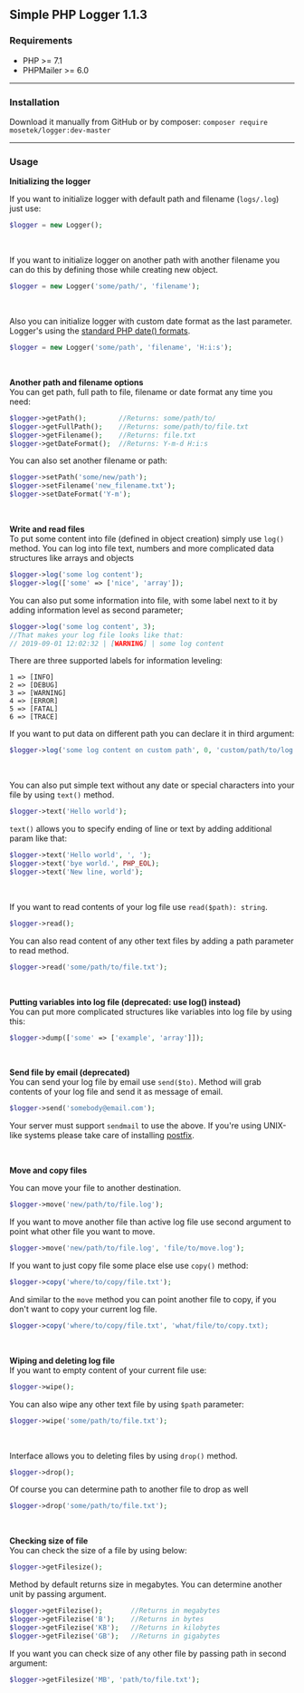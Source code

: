 <h2>Simple PHP Logger 1.1.3</h2>

<h3>Requirements</h3>
<ul>
    <li>PHP >= 7.1</li>
    <li>PHPMailer >= 6.0</li>
</ul>

<hr/>

<h3>Installation</h3>

Download it manually from GitHub or by composer: `composer require mosetek/logger:dev-master`

<hr/>

<h3>Usage</h3>
<b>Initializing the logger</b><br/>

If you want to initialize logger with default path and filename (`logs/.log`) just use:

```php
$logger = new Logger();
```

<br/>

If you want to initialize logger on another path with another filename you can do this by defining those while creating new object.

```php
$logger = new Logger('some/path/', 'filename'); 
```

<br/>

Also you can initialize logger with custom date format as the last parameter. Logger's using the <a href="https://www.php.net/manual/en/function.date.php">standard PHP date() formats</a>.

```php
$logger = new Logger('some/path', 'filename', 'H:i:s');
```

<br/>

<b>Another path and filename options</b><br/>
You can get path, full path to file, filename or date format any time you need:

```php
$logger->getPath();        //Returns: some/path/to/
$logger->getFullPath();    //Returns: some/path/to/file.txt
$logger->getFilename();    //Returns: file.txt
$logger->getDateFormat();  //Returns: Y-m-d H:i:s
```

You can also set another filename or path:

```php
$logger->setPath('some/new/path');
$logger->setFilename('new_filename.txt');
$logger->setDateFormat('Y-m');
```


<br/>

<b>Write and read files</b><br/>
To put some content into file (defined in object creation) simply use `log()` method.
You can log into file text, numbers and more complicated data structures like arrays and objects

```php
$logger->log('some log content');
$logger->log(['some' => ['nice', 'array']);
```

You can also put some information into file, with some label next to it by adding information level as second parameter;

```php
$logger->log('some log content', 3);
//That makes your log file looks like that:
// 2019-09-01 12:02:32 | [WARNING] | some log content
```

There are three supported labels for information leveling:

```
1 => [INFO]
2 => [DEBUG]
3 => [WARNING]
4 => [ERROR]
5 => [FATAL]
6 => [TRACE]
```

If you want to put data on different path you can declare it in third argument:

```php
$logger->log('some log content on custom path', 0, 'custom/path/to/log.txt');
```

<br/>

You can also put simple text without any date or special characters into your file by using `text()` method.

```php
$logger->text('Hello world');
```

`text()` allows you to specify ending of line or text by adding additional param like that:
```php
$logger->text('Hello world', ', ');
$logger->text('bye world.', PHP_EOL);
$logger->text('New line, world');
```

<br/>

If you want to read contents of your log file use `read($path): string`.

```php
$logger->read();
```

You can also read content of any other text files by adding a path parameter to read method.

```php
$logger->read('some/path/to/file.txt');
```

<br/>

<b>Putting variables into log file (deprecated: use log() instead)</b><br/>
You can put more complicated structures like variables into log file by using this:

```php
$logger->dump(['some' => ['example', 'array']]);
```

<br/>

<b>Send file by email (deprecated)</b><br/>
You can send your log file by email use `send($to)`. Method will grab contents of your log file and send it as message of email.

```php
$logger->send('somebody@email.com');
```
Your server must support `sendmail` to use the above. If you're using UNIX-like systems please take care of installing <a href="http://www.postfix.org">postfix</a>. 

<br/>

<b>Move and copy files</b><br/>

You can move your file to another destination.

```php
$logger->move('new/path/to/file.log');
```

If you want to move another file than active log file use second argument to point what other file you want to move.

```php
$logger->move('new/path/to/file.log', 'file/to/move.log');
```

If you want to just copy file some place else use `copy()` method:

```php
$logger->copy('where/to/copy/file.txt');
``` 

And similar to the `move` method you can point another file to copy, if you don't want to copy your current log file.

```php
$logger->copy('where/to/copy/file.txt', 'what/file/to/copy.txt);
```

<br/>

<b>Wiping and deleting log file</b><br/>
If you want to empty content of your current file use:

```php
$logger->wipe();
```

You can also wipe any other text file by using `$path` parameter:

```php
$logger->wipe('some/path/to/file.txt');
```

<br/>

Interface allows you to deleting files by using `drop()` method.

```php
$logger->drop();
```

Of course you can determine path to another file to drop as well

```php
$logger->drop('some/path/to/file.txt');
```

<br/>

<b>Checking size of file</b><br/>
You can check the size of a file by using below:

```php
$logger->getFilesize();
```

Method by default returns size in megabytes. You can determine another unit by passing argument.

```php
$logger->getFilezise();       //Returns in megabytes
$logger->getFilezise('B');    //Returns in bytes
$logger->getFilezise('KB');   //Returns in kilobytes
$logger->getFilezise('GB');   //Returns in gigabytes
```

If you want you can check size of any other file by passing path in second argument:

```php
$logger->getFilesize('MB', 'path/to/file.txt');
```


